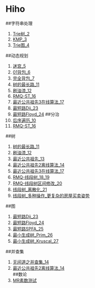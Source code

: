 # Hiho

##字符串处理
1. [Trie树_2](http://hihocoder.com/contest/hiho2)
2. [KMP_3](http://hihocoder.com/contest/hiho3/problem/1)
3. [Trie图_4](https://www.zybuluo.com/lunar/note/300607)

##动态规划
1. [迷宫_5](https://www.zybuluo.com/lunar/note/301812)
2. [01背包_6](https://www.zybuluo.com/lunar/note/302701 )
3. [完全背包_7](https://www.zybuluo.com/lunar/note/303320)
4. [树的最长路_11](https://www.zybuluo.com/lunar/note/310297)
5. [刷油漆_12](https://www.zybuluo.com/lunar/note/311030)
6. [RMQ-ST_16](https://www.zybuluo.com/lunar/note/332632)
7. [最近公共祖先3在线算法_17](https://www.zybuluo.com/lunar/note/332632)  
8. [最短路Dij_23](https://www.zybuluo.com/lunar/note/340458)
9. [最短路Floyd_24](https://www.zybuluo.com/lunar/note/340458)
##分治
1. [后序遍历_10](http://hihocoder.com/problemset/problem/1049)
2. [RMQ-ST_16](https://www.zybuluo.com/lunar/note/332632)  

##树
1. [树的最长路_11](https://www.zybuluo.com/lunar/note/310297)
2. [刷油漆_12](https://www.zybuluo.com/lunar/note/311030)
3. [最近公共祖先_13](https://www.zybuluo.com/lunar/note/313171)
4. [最近公共祖先2离线算法_14](https://www.zybuluo.com/lunar/note/330589)
5. [最近公共祖先3在线算法_17](https://www.zybuluo.com/lunar/note/332632)
6. [RMQ-线段树_18_19](https://www.zybuluo.com/lunar/note/334565)
7. [RMQ-线段树区间修改_20](https://www.zybuluo.com/lunar/note/335678)
8. [线段树_离散化_21](https://www.zybuluo.com/lunar/note/336782)
9. [线段树_多种操作_更复杂的房屋买卖姿势](https://www.zybuluo.com/lunar/note/338887)    


##图
1. [最短路Dij_23](https://www.zybuluo.com/lunar/note/340458)
2. [最短路Floyd_24](https://www.zybuluo.com/lunar/note/340458)
3. [最短路SPFA_25](https://www.zybuluo.com/lunar/note/340458)  
4. [最小生成树_Prim_26](https://www.zybuluo.com/lunar/note/343000)  
5. [最小生成树_Kruscal_27](https://www.zybuluo.com/lunar/note/343000)

##并查集
1. [无间道之并查集_14](https://www.zybuluo.com/lunar/note/314370)
2. [最近公共祖先2离线算法_14](https://www.zybuluo.com/lunar/note/330589)  
##数论
1. [MR素数测试](https://www.zybuluo.com/lunar/note/338927)
